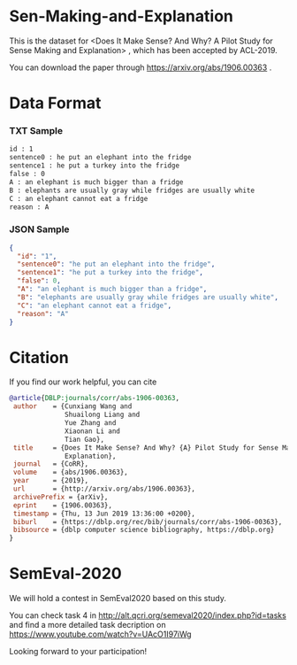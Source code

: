 # Sen-Making-and-Explanation
This is the dataset for <Does It Make Sense? And Why? A Pilot Study for Sense Making and Explanation> , which has been accepted by ACL-2019.

You can download the paper through https://arxiv.org/abs/1906.00363 .
# Data Format
### TXT Sample
```txt
id : 1
sentence0 : he put an elephant into the fridge
sentence1 : he put a turkey into the fridge
false : 0
A : an elephant is much bigger than a fridge
B : elephants are usually gray while fridges are usually white
C : an elephant cannot eat a fridge
reason : A
```
### JSON Sample
```json
{
  "id": "1", 
  "sentence0": "he put an elephant into the fridge", 
  "sentence1": "he put a turkey into the fridge", 
  "false": 0, 
  "A": "an elephant is much bigger than a fridge", 
  "B": "elephants are usually gray while fridges are usually white", 
  "C": "an elephant cannot eat a fridge", 
  "reason": "A"
}
 ```
 # Citation
 If you find our work helpful, you can cite
 ```bib
 @article{DBLP:journals/corr/abs-1906-00363,
  author    = {Cunxiang Wang and
               Shuailong Liang and
               Yue Zhang and
               Xiaonan Li and
               Tian Gao},
  title     = {Does It Make Sense? And Why? {A} Pilot Study for Sense Making and
               Explanation},
  journal   = {CoRR},
  volume    = {abs/1906.00363},
  year      = {2019},
  url       = {http://arxiv.org/abs/1906.00363},
  archivePrefix = {arXiv},
  eprint    = {1906.00363},
  timestamp = {Thu, 13 Jun 2019 13:36:00 +0200},
  biburl    = {https://dblp.org/rec/bib/journals/corr/abs-1906-00363},
  bibsource = {dblp computer science bibliography, https://dblp.org}
}
```
# SemEval-2020
We will hold a contest in SemEval2020 based on this study. 

You can check task 4 in http://alt.qcri.org/semeval2020/index.php?id=tasks and find a more detailed task decription on https://www.youtube.com/watch?v=UAcO1I97iWg

Looking forward to your participation!
